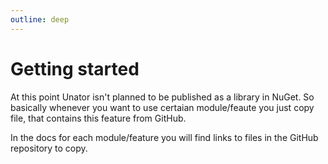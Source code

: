 ```yaml
---
outline: deep
---
```


# Getting started

At this point Unator isn't planned to be published as a library in NuGet.
So basically whenever you want to use certaian module/feaute you just copy file,
that contains this feature from GitHub.

In the docs for each module/feature you will find links to files in the GitHub
repository to copy.


